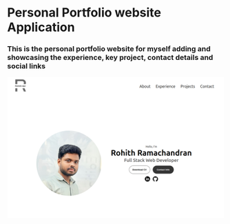 # Personal Portfolio website Application

### This is the personal portfolio website for myself adding and showcasing the experience, key project, contact details and social links

![alt text](assets/ss.png)